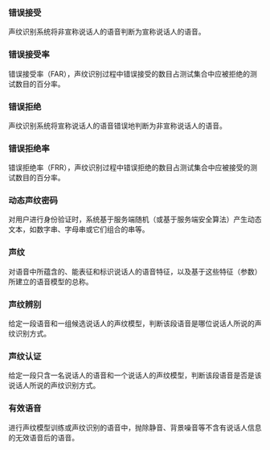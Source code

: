 ### 错误接受
声纹识别系统将非宣称说话人的语音判断为宣称说话人的语音。

### 错误接受率
错误接受率（FAR），声纹识别过程中错误接受的数目占测试集合中应被拒绝的测试数目的百分率。

### 错误拒绝
声纹识别系统将宣称说话人的语音错误地判断为非宣称说话人的语音。

### 错误拒绝率
错误拒绝率（FRR），声纹识别过程中错误拒绝的数目占测试集合中应被接受的测试数目的百分率。

### 动态声纹密码
对用户进行身份验证时，系统基于服务端随机（或基于服务端安全算法）产生动态文本，如数字串、字母串或它们组合的串等。

### 声纹
对语音中所蕴含的、能表征和标识说话人的语音特征，以及基于这些特征（参数）所建立的语音模型的总称。

### 声纹辨别
给定一段语音和一组候选说话人的声纹模型，判断该段语音是哪位说话人所说的声纹识别方式。

### 声纹认证
给定一段只含一名说话人的语音和一个说话人的声纹模型，判断该段语音是否是该说话人所说的声纹识别方式。

### 有效语音
进行声纹模型训练或声纹识别的语音中，抛除静音、背景噪音等不含有说话人信息的无效语音后的语音。




